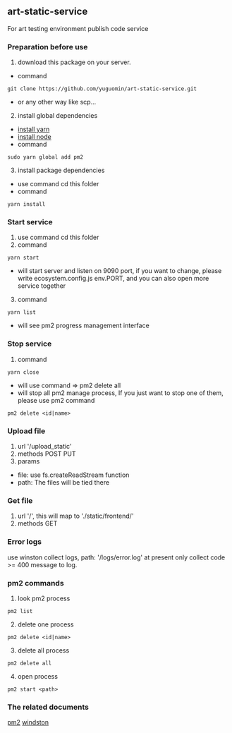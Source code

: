 ## art-static-service
For art testing environment publish code service

### Preparation before use
1. download this package on your server.
  * command
  ```shell
  git clone https://github.com/yuguomin/art-static-service.git
  ```
  * or any other way like scp...
2. install global dependencies
  * [install yarn](https://yarn.bootcss.com/docs/install/#mac-stable)
  * [install node](https://nodejs.org/en/download/)
  * command
  ```shell
  sudo yarn global add pm2
  ```
3. install package dependencies
  * use command cd this folder
  * command
  ```shell
  yarn install
  ```
  

### Start service
1. use command cd this folder
2. command
```shell
yarn start
```
  * will start server and listen on 9090 port, if you want to change, please write ecosystem.config.js env.PORT, and you can also open more service together
3. command
```shell
yarn list
```
  * will see pm2 progress management interface

### Stop service
1. command
```shell
yarn close
```
  * will use command => pm2 delete all
  * will stop all pm2 manage process, If you just want to stop one of them, please use pm2 command
  ```shell
  pm2 delete <id|name>
  ```

### Upload file
1. url '/upload_static'
2. methods POST PUT
3. params 
  * file: use fs.createReadStream function
  * path: The files will be tied there

### Get file
1. url '/', this will map to './static/frontend/'
2. methods GET

### Error logs
use winston collect logs, path: '/logs/error.log'
at present only collect code >= 400 message to log.

### pm2 commands
1. look pm2 process 
```shell
pm2 list
```
2. delete one process
```shell
pm2 delete <id|name>
```
3. delete all process
```shell
pm2 delete all
```
4. open process
```shell
pm2 start <path>
```

### The related documents
[pm2](https://pm2.io/doc/zh/runtime/quick-start/)
[windston](https://github.com/winstonjs/winston)
